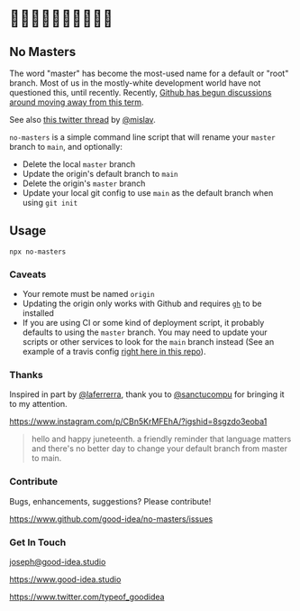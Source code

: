 # ✊🏿✊🏾✊🏽✊🏼✊🏻

## No Masters

The word "master" has become the most-used name for a default or "root" branch. Most of us in the mostly-white development world have not questioned this, until recently. Recently, [Github has begun discussions around moving away from this term](https://www.zdnet.com/article/github-to-replace-master-with-alternative-term-to-avoid-slavery-references/).

See also [this twitter thread](https://twitter.com/mislav/status/1270388510684598272) by [@mislav](https://twitter.com/mislav).

`no-masters` is a simple command line script that will rename your `master` branch to `main`, and optionally:

- Delete the local `master` branch
- Update the origin's default branch to `main`
- Delete the origin's `master` branch
- Update your local git config to use `main` as the default branch when using `git init`

## Usage

`npx no-masters`

### Caveats

- Your remote must be named `origin`
- Updating the origin only works with Github and requires [`gh`](https://cli.github.com/manual/installation) to be installed
- If you are using CI or some kind of deployment script, it probably defaults to using the `master` branch. You may need to update your scripts or other services to look for the `main` branch instead (See an example of a travis config [right here in this repo](./.travis.yml)).

### Thanks

Inspired in part by [@laferrerra](https://www.twitter.com/laferrerra), thank you to [@sanctucompu](https://www.twitter.com/sanctucompu) for bringing it to my attention.

https://www.instagram.com/p/CBn5KrMFEhA/?igshid=8sgzdo3eoba1

> hello and happy juneteenth. a friendly
> reminder that language matters and there's
> no better day to change your default branch
> from master to main.

### Contribute

Bugs, enhancements, suggestions?
Please contribute!

https://www.github.com/good-idea/no-masters/issues

### Get In Touch

joseph@good-idea.studio

https://www.good-idea.studio

https://www.twitter.com/typeof_goodidea

